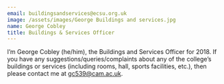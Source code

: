 ```yaml
---
email: buildingsandservices@ecsu.org.uk
image: /assets/images/George Buildings and services.jpg
name: George Cobley
title: Buildings & Services Officer
---
```


I’m George Cobley (he/him), the Buildings and Services Officer for 2018.
If you have any suggestions/queries/complaints about any of the college’s buildings or services
(including rooms, hall, sports facilities, etc.), then please contact me at gc539@cam.ac.uk.